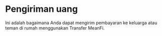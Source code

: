 # Pengiriman uang

Ini adalah bagaimana Anda dapat mengirim pembayaran ke keluarga atau teman di rumah menggunakan Transfer MeanFi.
